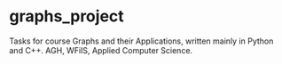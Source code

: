 # graphs_project
Tasks for course Graphs and their Applications, written mainly in Python and C++. AGH, WFiIS, Applied Computer Science.
